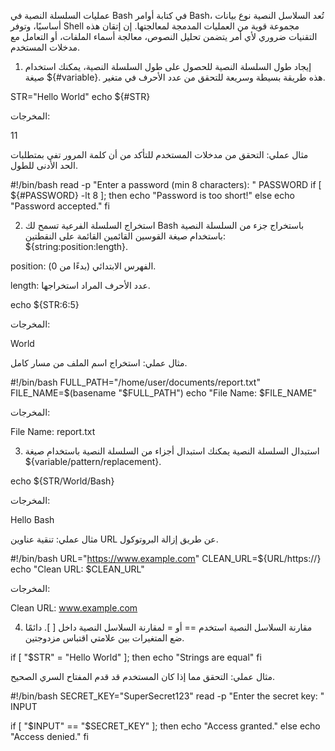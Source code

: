 عمليات السلسلة النصية في Bash
في كتابة أوامر Bash، تُعد السلاسل النصية نوع بيانات أساسيًا، وتوفر Shell مجموعة قوية من العمليات المدمجة لمعالجتها. إن إتقان هذه التقنيات ضروري لأي أمر يتضمن تحليل النصوص، معالجة أسماء الملفات، أو التعامل مع مدخلات المستخدم.

1. إيجاد طول السلسلة النصية
للحصول على طول السلسلة النصية، يمكنك استخدام صيغة ${#variable}. هذه طريقة بسيطة وسريعة للتحقق من عدد الأحرف في متغير.

STR="Hello World"
echo ${#STR}

المخرجات:

11

مثال عملي: التحقق من مدخلات المستخدم للتأكد من أن كلمة المرور تفي بمتطلبات الحد الأدنى للطول.

#!/bin/bash
read -p "Enter a password (min 8 characters): " PASSWORD
if [ ${#PASSWORD} -lt 8 ]; then
  echo "Password is too short!"
else
  echo "Password accepted."
fi

2. استخراج السلسلة الفرعية
تسمح لك Bash باستخراج جزء من السلسلة النصية باستخدام صيغة القوسين القائمين القائمة على النقطتين: ${string:position:length}.

position: الفهرس الابتدائي (بدءًا من 0).

length: عدد الأحرف المراد استخراجها.

echo ${STR:6:5}

المخرجات:

World

مثال عملي: استخراج اسم الملف من مسار كامل.

#!/bin/bash
FULL_PATH="/home/user/documents/report.txt"
FILE_NAME=$(basename "$FULL_PATH")
echo "File Name: $FILE_NAME"

المخرجات:

File Name: report.txt

3. استبدال السلسلة النصية
يمكنك استبدال أجزاء من السلسلة النصية باستخدام صيغة ${variable/pattern/replacement}.

echo ${STR/World/Bash}

المخرجات:

Hello Bash

مثال عملي: تنقية عناوين URL عن طريق إزالة البروتوكول.

#!/bin/bash
URL="https://www.example.com"
CLEAN_URL=${URL/https:\/\/}
echo "Clean URL: $CLEAN_URL"

المخرجات:

Clean URL: www.example.com

4. مقارنة السلاسل النصية
استخدم == أو = لمقارنة السلاسل النصية داخل [ ]. دائمًا ضع المتغيرات بين علامتي اقتباس مزدوجتين.

if [ "$STR" = "Hello World" ]; then
  echo "Strings are equal"
fi

مثال عملي: التحقق مما إذا كان المستخدم قد قدم المفتاح السري الصحيح.

#!/bin/bash
SECRET_KEY="SuperSecret123"
read -p "Enter the secret key: " INPUT

if [ "$INPUT" == "$SECRET_KEY" ]; then
  echo "Access granted."
else
  echo "Access denied."
fi
